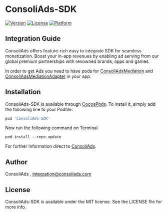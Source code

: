# ConsoliAds-SDK

[![Version](https://img.shields.io/cocoapods/v/ConsoliAds-SDK.svg?style=flat)](https://cocoapods.org/pods/ConsoliAds-SDK)
[![License](https://img.shields.io/cocoapods/l/ConsoliAds-SDK.svg?style=flat)](https://cocoapods.org/pods/ConsoliAds-SDK)
[![Platform](https://img.shields.io/cocoapods/p/ConsoliAds-SDK.svg?style=flat)](https://cocoapods.org/pods/ConsoliAds-SDK)

## Integration Guide

ConsoliAds offers feature-rich easy to integrate SDK for seamless monetization. Boost your in-app revenues by enabling ad serving from our global premium partnerships with renowned brands, apps and games.

In order to get Ads you need to have pods for [ConsoliAdsMediation](https://github.com/IntegrationConsoliAds/ConsoliAds-Mediation) and [ConsoliAdsMediationAdapter](https://github.com/IntegrationConsoliAds/ConsoliAds-Mediation-Adapter) in your app.

## Installation

ConsoliAds-SDK is available through [CocoaPods](https://cocoapods.org). 
To install it, simply add the following line to your Podfile:

```ruby
pod 'ConsoliAds-SDK'
```
Now run the following command on Terminal

`pod install --repo-update` 

For further  information direct to [ConsoliAds](https://consoliads.com/knowledge-base-details/#developer-docs).

## Author

ConsoliAds , integration@consoliads.com

## License

ConsoliAds-SDK is available under the MIT license. See the LICENSE file for more info.
